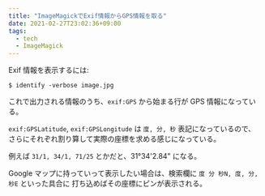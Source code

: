 ```yaml
---
title: "ImageMagickでExif情報からGPS情報を取る"
date: 2021-02-27T23:02:36+09:00
tags:
  - tech
  - ImageMagick
---
```


Exif 情報を表示するには:

```shell
$ identify -verbose image.jpg
```

これで出力される情報のうち、`exif:GPS` から始まる行が GPS 情報になっている。

`exif:GPSLatitude`, `exif:GPSLongitude` は `度, 分, 秒` 表記になっているので、
さらにそれぞれ割り算して実際の座標を求める感じになっている。

例えば `31/1, 34/1, 71/25` とかだと、31°34'2.84" になる。

Google マップに持っていって表示したい場合は、検索欄に `度 分 秒N, 度, 分, 秒E` といった具合に
打ち込めばその座標にピンが表示される。
